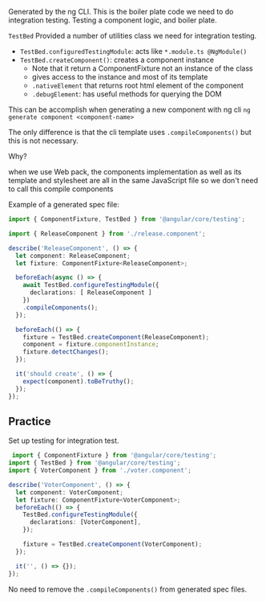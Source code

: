 Generated by the ng CLI. This is the boiler plate code we need to do integration testing. Testing a component logic, and boiler plate. 

`TestBed` Provided a number of utilities class we need for integration testing.
- `TestBed.configuredTestingModule`: acts like `*.module.ts @NgModule()`
- `TestBed.createComponent()`: creates a component instance
  - Note that it return a ComponentFixture not an instance of the class
  - gives access to the instance and most of its template 
  - `.nativeElement` that returns root html element of the component
  - `.debugElement`: has useful methods for querying the DOM 

This can be accomplish when generating a new component with ng cli
`ng generate component <component-name>`

The only difference is that the cli template uses `.compileComponents()` but this is not necessary.

Why?

when we use Web pack, the components implementation as well as its template and stylesheet are all in the same JavaScript file so we don't need to call this compile components

Example of a generated spec file:

```ts
import { ComponentFixture, TestBed } from '@angular/core/testing';

import { ReleaseComponent } from './release.component';

describe('ReleaseComponent', () => {
  let component: ReleaseComponent;
  let fixture: ComponentFixture<ReleaseComponent>;

  beforeEach(async () => {
    await TestBed.configureTestingModule({
      declarations: [ ReleaseComponent ]
    })
    .compileComponents();
  });

  beforeEach(() => {
    fixture = TestBed.createComponent(ReleaseComponent);
    component = fixture.componentInstance;
    fixture.detectChanges();
  });

  it('should create', () => {
    expect(component).toBeTruthy();
  });
});

```

## Practice

Set up testing for integration test.

```ts
 import { ComponentFixture } from '@angular/core/testing';
import { TestBed } from '@angular/core/testing';
import { VoterComponent } from './voter.component';

describe('VoterComponent', () => {
  let component: VoterComponent;
  let fixture: ComponentFixture<VoterComponent>;
  beforeEach(() => {
    TestBed.configureTestingModule({
      declarations: [VoterComponent],
    });

    fixture = TestBed.createComponent(VoterComponent);
  });

  it('', () => {});
});
```

No need to remove the `.compileComponents()` from generated spec files.